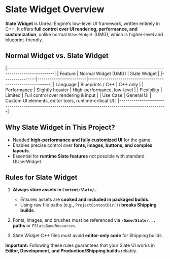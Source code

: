# Slate Widget Overview

**Slate Widget** is Unreal Engine’s low-level UI framework, written entirely in C++. It offers **full control over UI rendering, performance, and customization**, unlike normal `UUserWidget` (UMG), which is higher-level and blueprint-friendly.

## Normal Widget vs. Slate Widget

|-----------------------------------------------------------------------------------------------------|
| Feature        | Normal Widget (UMG) | Slate Widget                                                 |
|----------------|------------------------|-----------------------------------------------------------|
| Language       | Blueprints / C++       | C++ only                                                  |
| Performance    | Slightly heavier       | High-performance, low-level                               |
| Flexibility    | Limited                | Full control over rendering & input                       |
| Use Case       | General UI             | Custom UI elements, editor tools, runtime-critical UI     |
|-----------------------------------------------------------------------------------------------------|

## Why Slate Widget in This Project?

- Needed **high-performance and fully customized UI** for the game.  
- Enables precise control over **fonts, images, buttons, and complex layouts**.  
- Essential for **runtime Slate features** not possible with standard UUserWidget.  

## Rules for Slate Widget

1. **Always store assets in `Content/Slate/…`**  
   - Ensures assets are **cooked and included in packaged builds**.  
   - Using raw file paths (e.g., `ProjectContentDir()`) **breaks Shipping builds**.

2. Fonts, images, and brushes must be referenced via **`/Game/Slate/...` paths** or `FSlateGameResources`.  

3. Slate Widget C++ files must avoid **editor-only code** for Shipping builds.  

**Important:** Following these rules guarantees that your Slate UI works in **Editor, Development, and Production/Shipping builds** reliably.
